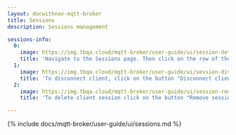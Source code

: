 ```yaml
---
layout: docwithnav-mqtt-broker
title: Sessions
description: Sessions management

sessions-info:
  0:
    image: https://img.tbqa.cloud/mqtt-broker/user-guide/ui/session-details-1.png
    title: 'Navigate to the Sessions page. Then click on the row of the table.'
  1:
    image: https://img.tbqa.cloud/mqtt-broker/user-guide/ui/session-disconnect-1.png
    title: 'To disconnect client, click on the button "Disconnect client". Note, that only connected clients can be disconnected.' 
  2:
    image: https://img.tbqa.cloud/mqtt-broker/user-guide/ui/session-remove-1.png
    title: 'To delete client session click on the button "Remove session". Note, that only disconnected clients can be removed.'

---
```


{% include docs/mqtt-broker/user-guide/ui/sessions.md %}
